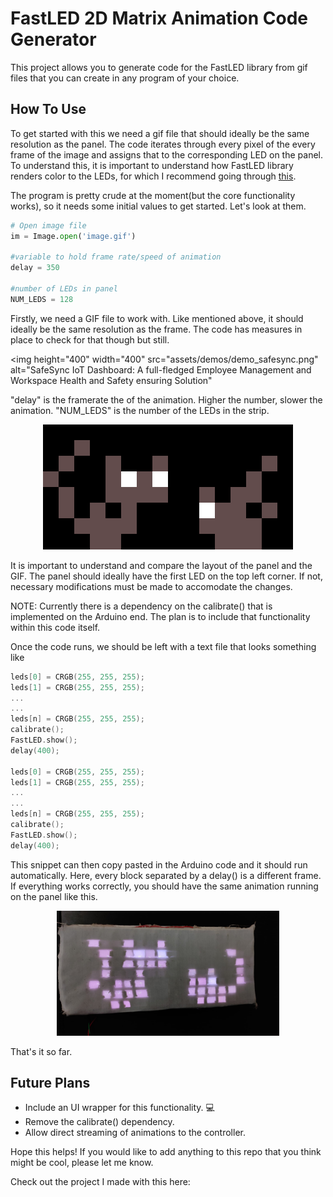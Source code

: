 # FastLED 2D Matrix Animation Code Generator
This project allows you to generate code for the FastLED library from gif files that you can create in any program of your choice. 


## How To Use

To get started with this we need a gif file that should ideally be the same resolution as the panel. The code iterates through every pixel of the every frame of the image and assigns that to the corresponding LED on the panel. To understand this, it is important to understand how FastLED library renders color to the LEDs, for which I recommend going through [this](https://github.com/FastLED/FastLED/wiki/Controlling-leds+).

The program is pretty crude at the moment(but the core functionality works), so it needs some initial values to get started. Let's look at them.

```python
# Open image file
im = Image.open('image.gif')

#variable to hold frame rate/speed of animation
delay = 350

#number of LEDs in panel
NUM_LEDS = 128
```

Firstly, we need a GIF file to work with. Like mentioned above, it should ideally be the same resolution as the frame. The code has measures in place to check for that though but still.

<img height="400" width="400" src="assets/demos/demo_safesync.png" alt="SafeSync IoT Dashboard: A full-fledged Employee Management and Workspace Health and Safety ensuring Solution"

"delay" is the framerate the of the animation. Higher the number, slower the animation. 
"NUM_LEDS" is the number of the LEDs in the strip. 

<div align=center>
<img height="200" width="400" src="assets/cat-export.gif" alt="Cat GIF">
</div>

It is important to understand and compare the layout of the panel and the GIF. The panel should ideally have the first LED on the top left corner. If not, necessary modifications must be made to accomodate the changes. 

NOTE: Currently there is a dependency on the calibrate() that is implemented on the Arduino end. The plan is to include that functionality within this code itself. 

Once the code runs, we should be left with a text file that looks something like

```cpp
leds[0] = CRGB(255, 255, 255);
leds[1] = CRGB(255, 255, 255);
...
...
leds[n] = CRGB(255, 255, 255);
calibrate();
FastLED.show();
delay(400);

leds[0] = CRGB(255, 255, 255);
leds[1] = CRGB(255, 255, 255);
...
...
leds[n] = CRGB(255, 255, 255);
calibrate();
FastLED.show();
delay(400);
```

This snippet can then copy pasted in the Arduino code and it should run automatically. Here, every block separated by a delay() is a different frame. If everything works correctly, you should have the same animation running on the panel like this. 

<div align=center>
<img height="200" src="assets/final.jpeg" alt="Cat GIF">
</div>

That's it so far.

## Future Plans
* Include an UI wrapper for this functionality. 💻
* Remove the calibrate() dependency.
* Allow direct streaming of animations to the controller.

Hope this helps! If you would like to add anything to this repo that you think might be cool, please let me know. 

Check out the project I made with this here: 
